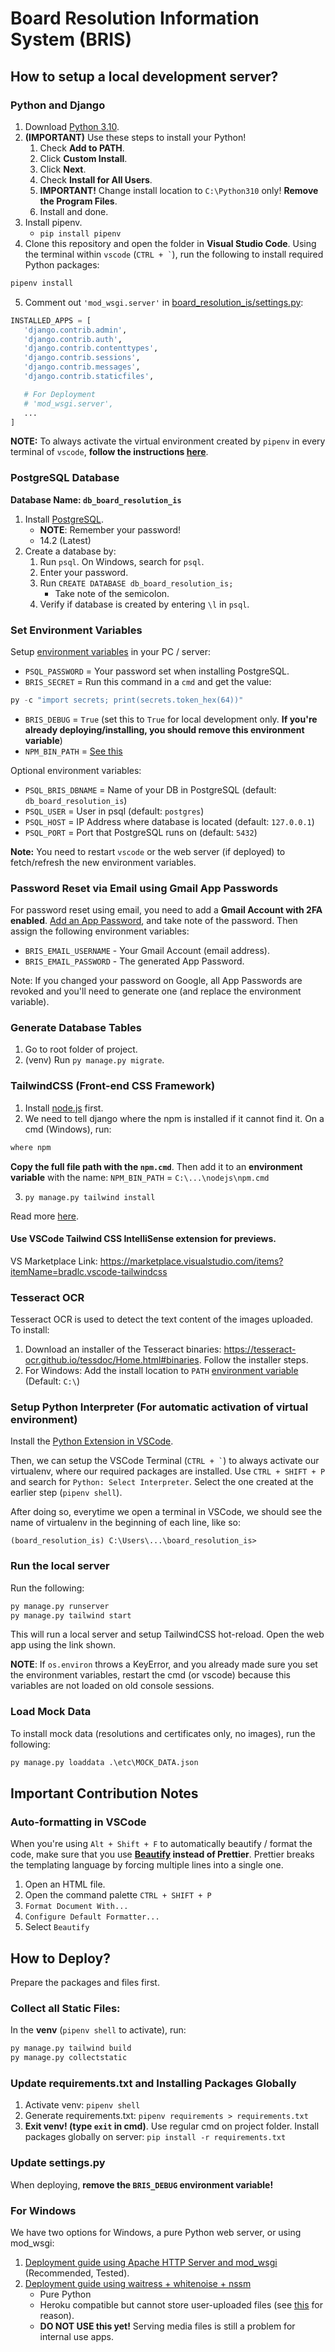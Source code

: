 # Board Resolution Information System (BRIS)

## How to setup a local development server?

### Python and Django
1. Download [Python 3.10](https://www.python.org/downloads/).
2. **(IMPORTANT)** Use these steps to install your Python!
   1. Check **Add to PATH**.
   2. Click **Custom Install**.
   3. Click **Next**.
   4. Check **Install for All Users**.
   5. **IMPORTANT!** Change install location to `C:\Python310` only! **Remove the Program Files**.
   6. Install and done.
3. Install pipenv.
   - `pip install pipenv`
4. Clone this repository and open the folder in **Visual Studio Code**. Using the terminal within `vscode` (`` CTRL + ` ``), run the following to install required Python packages:
```bat
pipenv install
```
5. Comment out `'mod_wsgi.server'` in [board_resolution_is/settings.py](board_resolution_is/settings.py):
```py
INSTALLED_APPS = [
   'django.contrib.admin',
   'django.contrib.auth',
   'django.contrib.contenttypes',
   'django.contrib.sessions',
   'django.contrib.messages',
   'django.contrib.staticfiles',

   # For Deployment
   # 'mod_wsgi.server',
   ...
]
```

**NOTE:** To always activate the virtual environment created by `pipenv` in every terminal of `vscode`, **follow the instructions [here](#setup-python-interpreter-for-automatic-activation-of-virtual-environment)**.

### PostgreSQL Database
**Database Name: `db_board_resolution_is`**

1. Install [PostgreSQL](https://www.postgresql.org/download/).
   - **NOTE**: Remember your password!
   - 14.2 (Latest)
2. Create a database by:
   1. Run `psql`. On Windows, search for `psql`.
   2. Enter your password.
   3. Run `CREATE DATABASE db_board_resolution_is;`
      - Take note of the semicolon.
   4. Verify if database is created by entering `\l` in `psql`.

### Set Environment Variables
Setup [environment variables](https://www.computerhope.com/issues/ch000549.htm) in your PC / server:
- `PSQL_PASSWORD` = Your password set when installing PostgreSQL.
- `BRIS_SECRET` = Run this command in a `cmd` and get the value: 
```py
py -c "import secrets; print(secrets.token_hex(64))"
```
- `BRIS_DEBUG` = `True` (set this to `True` for local development only. **If you're already deploying/installing, you should remove this environment variable**)
- `NPM_BIN_PATH` = [See this](#tailwindcss-front-end-css-framework)

Optional environment variables:
- `PSQL_BRIS_DBNAME` = Name of your DB in PostgreSQL (default: `db_board_resolution_is`)
- `PSQL_USER` = User in psql (default: `postgres`)
- `PSQL_HOST` = IP Address where database is located (default: `127.0.0.1`)
- `PSQL_PORT` = Port that PostgreSQL runs on (default: `5432`)

**Note:** You need to restart `vscode` or the web server (if deployed) to fetch/refresh the new environment variables.

### Password Reset via Email using Gmail App Passwords

For password reset using email, you need to add a **Gmail Account with 2FA enabled**. [Add an App Password](https://support.google.com/accounts/answer/185833?hl=en), and take note of the password. Then assign the following environment variables:
- `BRIS_EMAIL_USERNAME` - Your Gmail Account (email address).
- `BRIS_EMAIL_PASSWORD` - The generated App Password.

Note: If you changed your password on Google, all App Passwords are revoked and you'll need to generate one (and replace the environment variable).

### Generate Database Tables
1. Go to root folder of project.
2. (venv) Run `py manage.py migrate`.

### TailwindCSS (Front-end CSS Framework)

1. Install [node.js](https://nodejs.org/en/download/) first.
2. We need to tell django where the npm is installed if it cannot find it. On a cmd (Windows), run:

```bat
where npm
```

**Copy the full file path with the `npm.cmd`**. Then add it to an **environment variable** with the name:
`NPM_BIN_PATH` = `C:\...\nodejs\npm.cmd`

3. `py manage.py tailwind install`

Read more [here](https://django-tailwind.readthedocs.io/en/latest/installation.html#configuration-of-the-path-to-the-npm-executable).

#### Use VSCode Tailwind CSS IntelliSense extension for previews.
VS Marketplace Link: https://marketplace.visualstudio.com/items?itemName=bradlc.vscode-tailwindcss

### Tesseract OCR

Tesseract OCR is used to detect the text content of the images uploaded. To install:

1. Download an installer of the Tesseract binaries: https://tesseract-ocr.github.io/tessdoc/Home.html#binaries. Follow the installer steps.
2. For Windows: Add the install location to `PATH` [environment variable](#set-environment-variables) (Default: `C:\`)

### Setup Python Interpreter (For automatic activation of virtual environment)
Install the [Python Extension in VSCode](https://marketplace.visualstudio.com/items?itemName=ms-python.python).

Then, we can setup the VSCode Terminal (`` CTRL + ` ``) to always activate our virtualenv, where our required packages are installed. Use `CTRL + SHIFT + P` and search for `Python: Select Interpreter`. Select the one created at the earlier step (`pipenv shell`).

After doing so, everytime we open a terminal in VSCode, we should see the name of virtualenv in the beginning of each line, like so:

`(board_resolution_is) C:\Users\...\board_resolution_is>`

### Run the local server

Run the following:
```bat
py manage.py runserver
py manage.py tailwind start
```

This will run a local server and setup TailwindCSS hot-reload. Open the web app using the link shown.

**NOTE**: If `os.environ` throws a KeyError, and you already made sure you set the environment variables, restart the cmd (or vscode) because this variables are not loaded on old console sessions.

### Load Mock Data
To install mock data (resolutions and certificates only, no images), run the following:
```py
py manage.py loaddata .\etc\MOCK_DATA.json
```

## Important Contribution Notes

### Auto-formatting in VSCode

When you're using `Alt + Shift + F` to automatically beautify / format the code, make sure that you use **[Beautify](https://marketplace.visualstudio.com/items?itemName=HookyQR.beautify) instead of Prettier**. Prettier breaks the templating language by forcing multiple lines into a single one.

1. Open an HTML file.
2. Open the command palette `CTRL + SHIFT + P`
3. `Format Document With...`
4. `Configure Default Formatter...` 
5. Select `Beautify`

## How to Deploy?

Prepare the packages and files first.

### Collect all Static Files:
In the **venv** (`pipenv shell` to activate), run:
```bat
py manage.py tailwind build
py manage.py collectstatic
```

### Update requirements.txt and Installing Packages Globally
1. Activate venv: `pipenv shell`
2. Generate requirements.txt: `pipenv requirements > requirements.txt`
3. **Exit venv! (type `exit` in cmd)**. Use regular cmd on project folder. Install packages globally on server: `pip install -r requirements.txt`

### Update settings.py

When deploying, **remove the `BRIS_DEBUG` environment variable!**

### For Windows
We have two options for Windows, a pure Python web server, or using mod_wsgi:
1. [Deployment guide using Apache HTTP Server and mod_wsgi](/docs/deploy_windows_apache.md) (Recommended, Tested).
2. [Deployment guide using waitress + whitenoise + nssm](/docs/deploy_windows_waitress.md)
   - Pure Python
   - Heroku compatible but cannot store user-uploaded files (see [this](https://help.heroku.com/K1PPS2WM/why-are-my-file-uploads-missing-deleted) for reason).
   - **DO NOT USE this yet!** Serving media files is still a problem for internal use apps.
